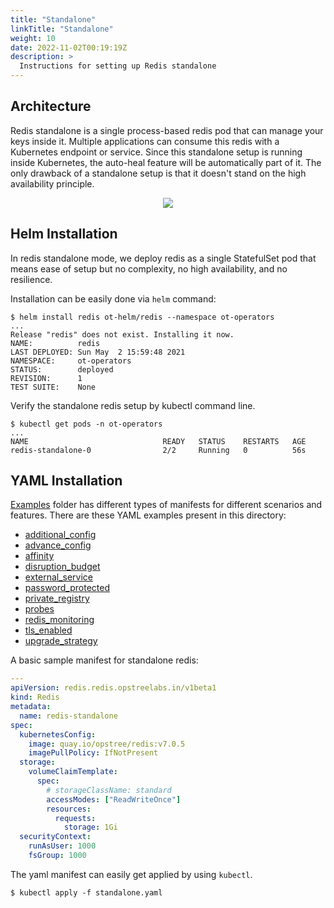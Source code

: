 ```yaml
---
title: "Standalone"
linkTitle: "Standalone"
weight: 10
date: 2022-11-02T00:19:19Z
description: >
  Instructions for setting up Redis standalone
---
```


## Architecture

Redis standalone is a single process-based redis pod that can manage your keys inside it. Multiple applications can consume this redis with a Kubernetes endpoint or service. Since this standalone setup is running inside Kubernetes, the auto-heal feature will be automatically part of it. The only drawback of a standalone setup is that it doesn't stand on the high availability principle.

<div align="center" class="mb-0">
    <img src="../../../images/standalone-redis.png">
</div>

## Helm Installation

In redis standalone mode, we deploy redis as a single StatefulSet pod that means ease of setup but no complexity, no high availability, and no resilience.

Installation can be easily done via `helm` command:

```shell
$ helm install redis ot-helm/redis --namespace ot-operators
...
Release "redis" does not exist. Installing it now.
NAME:          redis
LAST DEPLOYED: Sun May  2 15:59:48 2021
NAMESPACE:     ot-operators
STATUS:        deployed
REVISION:      1
TEST SUITE:    None
```

Verify the standalone redis setup by kubectl command line.

```shell
$ kubectl get pods -n ot-operators
...
NAME                              READY   STATUS    RESTARTS   AGE
redis-standalone-0                2/2     Running   0          56s
```

## YAML Installation

[Examples](https://github.com/elrondwong/redis-operator/tree/master/example) folder has different types of manifests for different scenarios and features. There are these YAML examples present in this directory:

- [additional_config](https://github.com/elrondwong/redis-operator/tree/master/example/additional_config)
- [advance_config](https://github.com/elrondwong/redis-operator/tree/master/example/advance_config)
- [affinity](https://github.com/elrondwong/redis-operator/tree/master/example/affinity)
- [disruption_budget](https://github.com/elrondwong/redis-operator/tree/master/example/disruption_budget)
- [external_service](https://github.com/elrondwong/redis-operator/tree/master/example/external_service)
- [password_protected](https://github.com/elrondwong/redis-operator/tree/master/example/password_protected)
- [private_registry](https://github.com/elrondwong/redis-operator/tree/master/example/private_registry)
- [probes](https://github.com/elrondwong/redis-operator/tree/master/example/probes)
- [redis_monitoring](https://github.com/elrondwong/redis-operator/tree/master/example/redis_monitoring)
- [tls_enabled](https://github.com/elrondwong/redis-operator/tree/master/example/tls_enabled)
- [upgrade_strategy](https://github.com/elrondwong/redis-operator/tree/master/example/upgrade-strategy)

A basic sample manifest for standalone redis:

```yaml
---
apiVersion: redis.redis.opstreelabs.in/v1beta1
kind: Redis
metadata:
  name: redis-standalone
spec:
  kubernetesConfig:
    image: quay.io/opstree/redis:v7.0.5
    imagePullPolicy: IfNotPresent
  storage:
    volumeClaimTemplate:
      spec:
        # storageClassName: standard
        accessModes: ["ReadWriteOnce"]
        resources:
          requests:
            storage: 1Gi
  securityContext:
    runAsUser: 1000
    fsGroup: 1000
```

The yaml manifest can easily get applied by using `kubectl`.

```shell
$ kubectl apply -f standalone.yaml
```
